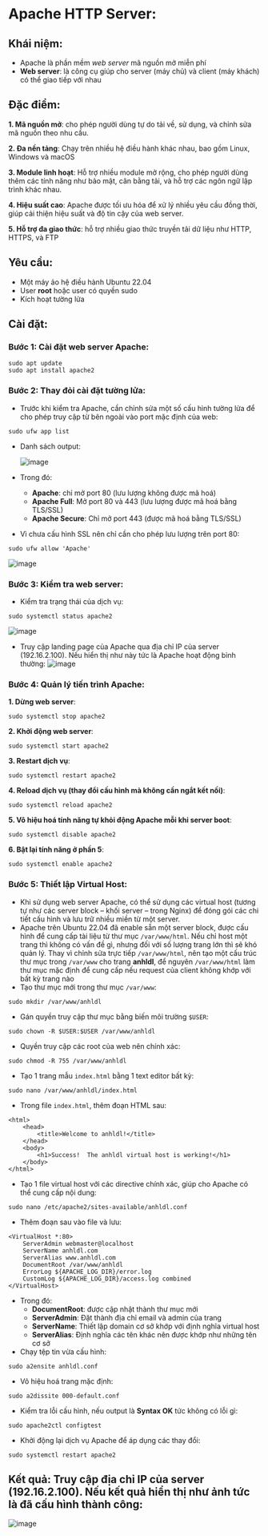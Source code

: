 # Apache HTTP Server:
## Khái niệm:
- Apache là phần mềm *web server* mã nguồn mở miễn phí
- **Web server**: là công cụ giúp cho server (máy chủ) và client (máy khách) có thể giao tiếp với nhau
## Đặc điểm:
**1. Mã nguồn mở**: cho phép người dùng tự do tải về, sử dụng, và chỉnh sửa mã nguồn theo nhu cầu. <p>
**2. Đa nền tảng**: Chạy trên nhiều hệ điều hành khác nhau, bao gồm Linux, Windows và macOS <p>
**3. Module linh hoạt**: Hỗ trợ nhiều module mở rộng, cho phép người dùng thêm các tính năng như bảo mật, cân bằng tải, và hỗ trợ các ngôn ngữ lập trình khác nhau. <p>
**4. Hiệu suất cao**: Apache được tối ưu hóa để xử lý nhiều yêu cầu đồng thời, giúp cải thiện hiệu suất và độ tin cậy của web server. <p>
**5. Hỗ trợ đa giao thức**: hỗ trợ nhiều giao thức truyền tải dữ liệu như HTTP, HTTPS, và FTP <p>

## Yêu cầu:
- Một máy ảo hệ điều hành Ubuntu 22.04
- User **root** hoặc user có quyền sudo
- Kích hoạt tường lửa

## Cài đặt:
### Bước 1: Cài đặt web server Apache:
```
sudo apt update
sudo apt install apache2
```

### Bước 2: Thay đỏi cài đặt tường lửa: 
- Trước khi kiểm tra Apache, cần chỉnh sửa một số cấu hình tường lửa để cho phép truy cập từ bên ngoài vào port mặc định của web:
```
sudo ufw app list
```
- Danh sách output: <p>
![image](https://github.com/user-attachments/assets/139df06f-2728-4608-88e5-a1174369437f)

- Trong đó:
  - **Apache**: chỉ mở port 80 (lưu lượng không được mã hoá)
  - **Apache Full**: Mở port 80 và 443 (lưu lượng được mã hoá bằng TLS/SSL)
  - **Apache Secure**: Chỉ mở port 443 (được mã hoá bằng TLS/SSL)
- Vì chưa cấu hình SSL nên chỉ cần cho phép lưu lượng trên port 80:
```
sudo ufw allow 'Apache'
```
![image](https://github.com/user-attachments/assets/736916cd-fabb-479c-b973-039f297b7eb2)

### Bước 3: Kiểm tra web server:
- Kiểm tra trạng thái của dịch vụ:
```
sudo systemctl status apache2
```
![image](https://github.com/user-attachments/assets/c6e33b18-ee1f-474e-b933-6251e2f37e54)

- Truy cập landing page của Apache qua địa chỉ IP của server (192.16.2.100). Nếu hiển thị như này tức là Apache hoạt động bình thường:
![image](https://github.com/user-attachments/assets/e0647013-435e-4b59-8424-2464182fa782)

### Bước 4: Quản lý tiến trình Apache: 
**1. Dừng web server**: 
```
sudo systemctl stop apache2
```

**2. Khởi động web server**:
```
sudo systemctl start apache2
```

**3. Restart dịch vụ**:
```
sudo systemctl restart apache2
```

**4. Reload dịch vụ (thay đổi cấu hình mà không cần ngắt kết nối)**:
```
sudo systemctl reload apache2
```

**5. Vô hiệu hoá tính năng tự khỏi động Apache mỗi khi server boot**:
```
sudo systemctl disable apache2
```

**6. Bật lại tính năng ở phần 5**:
```
sudo systemctl enable apache2
```

### Bước 5: Thiết lập Virtual Host: 
- Khi sử dụng web server Apache, có thể sử dụng các virtual host (tương tự như các server block – khối server – trong Nginx) để đóng gói các chi tiết cấu hình và lưu trữ nhiều miền từ một server.
- Apache trên Ubuntu 22.04 đã enable sẵn một server block, được cấu hình để cung cấp tài liệu từ thư mục `/var/www/html`. Nếu chỉ host một trang thì không có vấn đề gì, nhưng đối với số lượng trang lớn thì sẽ khó quản lý. Thay vì chỉnh sửa trực tiếp `/var/www/html`, nên tạo một cấu trúc thư mục trong `/var/www` cho trang **anhldl**, để nguyên `/var/www/html` làm thư mục mặc định để cung cấp nếu request của client không khớp với bất kỳ trang nào
- Tạo thư mục mới trong thư mục `/var/www`:
```
sudo mkdir /var/www/anhldl
```
- Gán quyền truy cập thư mục bằng biến môi trường `$USER`:
```
sudo chown -R $USER:$USER /var/www/anhldl
```
- Quyền truy cập các root của web nên chính xác:
```
sudo chmod -R 755 /var/www/anhldl
```
- Tạo 1 trang mẫu `index.html` bằng 1 text editor bất kỳ:
```
sudo nano /var/www/anhldl/index.html
```
- Trong file `index.html`, thêm đoạn HTML sau:
```shell
<html>
    <head>
        <title>Welcome to anhldl!</title>
    </head>
    <body>
        <h1>Success!  The anhldl virtual host is working!</h1>
    </body>
</html>
```
- Tạo 1 file virtual host với các directive chính xác, giúp cho Apache có thể cung cấp nội dung:
```
sudo nano /etc/apache2/sites-available/anhldl.conf
```
- Thêm đoạn sau vào file và lưu:
```shell
<VirtualHost *:80>
    ServerAdmin webmaster@localhost
    ServerName anhldl.com
    ServerAlias www.anhldl.com
    DocumentRoot /var/www/anhldl
    ErrorLog ${APACHE_LOG_DIR}/error.log
    CustomLog ${APACHE_LOG_DIR}/access.log combined
</VirtualHost>
```
- Trong đó:
  - **DocumentRoot**: được cập nhật thành thư mục mới
  - **ServerAdmin**: Đặt thành địa chỉ email và admin của trang
  - **ServerName**: Thiết lập domain cơ sở khớp với định nghĩa virtual host
  - **ServerAlias**: Định nghĩa các tên khác nên được khớp như những tên cơ sở
- Chạy tệp tin vừa cấu hình:
```
sudo a2ensite anhldl.conf
```
- Vô hiệu hoá trang mặc định:
```
sudo a2dissite 000-default.conf
```
- Kiểm tra lỗi cấu hình, nếu output là **Syntax OK** tức không có lỗi gì:
```
sudo apache2ctl configtest
```
- Khởi động lại dịch vụ Apache để áp dụng các thay đổi:
```
sudo systemctl restart apache2
```

## Kết quả: Truy cập địa chỉ IP của server (192.16.2.100). Nếu kết quả hiển thị như ảnh tức là đã cấu hình thành công:
![image](https://github.com/user-attachments/assets/141972e9-e610-4efc-b98d-8cf034a21e72)
